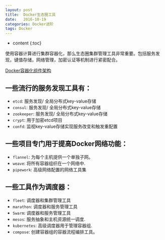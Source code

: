 ```yaml
---
layout: post
title:  Docker生态圈工具
date:   2016-10-19
categories: Docker进阶
tags: Docker
---
```


* content
{:toc}


使用容器计算进行集群容器化，那么生态圈集群管理工具非常重要。包括服务发现，键值存储，网络管理，加密认证等机制进行紧密配合。





[Docker容器化组件架构](http://www.jdon.com/artichect/docker-containerization.html#)

## 一些流行的服务发现工具有：

- `etcd`: 服务发现/ 全局分布式key-value存储
- `consul`: 服务发现/ 全局分布式key-value存储
- `zookeeper`: 服务发现/ 全局分布式key-value存储
- `crypt`: 用于加密etcd项目
- `confd`: 监视key-value存储实现服务改变和触发重配置

## 一些项目专门用于提高Docker网络功能：

- `flannel`: 为每个主机提供一个单独子网。
- `weave`: 将所有容器组织在一个网络中.
- `pipework`: 高级网络配置的网络工具集

## 一些工具作为调度器：

- `fleet`: 调度器和集群管理工具
- `marathon`: 调度器和服务管理工具
- `Swarm`: 调度器和服务管理工具
- `mesos`: 服务抽象和主机资源统一调度.
- `kubernetes`: 高级调度器用于管理容器组.
- `compose`: 创建容器组的容器流程编排工具。
